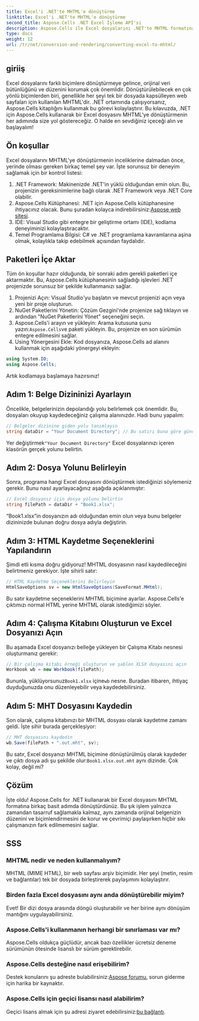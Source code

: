 ```yaml
---
title: Excel'i .NET'te MHTML'e dönüştürme
linktitle: Excel'i .NET'te MHTML'e dönüştürme
second_title: Aspose.Cells .NET Excel İşleme API'si
description: Aspose.Cells ile Excel dosyalarını .NET'te MHTML formatına etkili bir şekilde nasıl dönüştüreceğinizi öğrenin, raporlama ve veri paylaşım yeteneklerinizi artırın.
type: docs
weight: 12
url: /tr/net/conversion-and-rendering/converting-excel-to-mhtml/
---
```

## giriiş

Excel dosyalarını farklı biçimlere dönüştürmeye gelince, orijinal veri bütünlüğünü ve düzenini korumak çok önemlidir. Dönüştürülebilecek en çok yönlü biçimlerden biri, genellikle her şeyi tek bir dosyada kapsülleyen web sayfaları için kullanılan MHTML'dir. .NET ortamında çalışıyorsanız, Aspose.Cells kitaplığını kullanmak bu görevi kolaylaştırır. Bu kılavuzda, .NET için Aspose.Cells kullanarak bir Excel dosyasını MHTML'ye dönüştürmenin her adımında size yol göstereceğiz. O halde en sevdiğiniz içeceği alın ve başlayalım!

## Ön koşullar

Excel dosyalarını MHTML'ye dönüştürmenin inceliklerine dalmadan önce, yerinde olması gereken birkaç temel şey var. İşte sorunsuz bir deneyim sağlamak için bir kontrol listesi:

1. .NET Framework: Makinenizde .NET'in yüklü olduğundan emin olun. Bu, projenizin gereksinimlerine bağlı olarak .NET Framework veya .NET Core olabilir.
2.  Aspose.Cells Kütüphanesi: .NET için Aspose.Cells kütüphanesine ihtiyacınız olacak. Bunu şuradan kolayca indirebilirsiniz:[Aspose web sitesi](https://releases.aspose.com/cells/net/).
3. IDE: Visual Studio gibi entegre bir geliştirme ortamı (IDE), kodlama deneyiminizi kolaylaştıracaktır.
4. Temel Programlama Bilgisi: C# ve .NET programlama kavramlarına aşina olmak, kolaylıkla takip edebilmek açısından faydalıdır.

## Paketleri İçe Aktar

Tüm ön koşullar hazır olduğunda, bir sonraki adım gerekli paketleri içe aktarmaktır. Bu, Aspose.Cells kütüphanesinin sağladığı işlevleri .NET projenizde sorunsuz bir şekilde kullanmanızı sağlar.

1. Projenizi Açın: Visual Studio'yu başlatın ve mevcut projenizi açın veya yeni bir proje oluşturun.
2. NuGet Paketlerini Yönetin: Çözüm Gezgini'nde projenize sağ tıklayın ve ardından "NuGet Paketlerini Yönet" seçeneğini seçin.
3.  Aspose.Cells'i arayın ve yükleyin: Arama kutusuna şunu yazın:`Aspose.Cells`ve paketi yükleyin. Bu, projenize en son sürümün entegre edilmesini sağlar.
4. Using Yönergesini Ekle: Kod dosyanıza, Aspose.Cells ad alanını kullanmak için aşağıdaki yönergeyi ekleyin:

```csharp
using System.IO;
using Aspose.Cells;
```

Artık kodlamaya başlamaya hazırsınız!

## Adım 1: Belge Dizininizi Ayarlayın

Öncelikle, belgelerinizin depolandığı yolu belirlemek çok önemlidir. Bu, dosyaları okuyup kaydedeceğiniz çalışma alanınızdır. Hadi bunu yapalım:

```csharp
// Belgeler dizinine giden yolu tanımlayın
string dataDir = "Your Document Directory"; // Bu satırı buna göre güncelleyin
```

 Yer değiştirmek`"Your Document Directory"` Excel dosyalarınızı içeren klasörün gerçek yolunu belirtin.

## Adım 2: Dosya Yolunu Belirleyin

Sonra, programa hangi Excel dosyasını dönüştürmek istediğinizi söylemeniz gerekir. Bunu nasıl ayarlayacağınız aşağıda açıklanmıştır:

```csharp
// Excel dosyanız için dosya yolunu belirtin
string filePath = dataDir + "Book1.xlsx";
```

“Book1.xlsx”in dosyanızın adı olduğundan emin olun veya bunu belgeler dizininizde bulunan doğru dosya adıyla değiştirin.

## Adım 3: HTML Kaydetme Seçeneklerini Yapılandırın

Şimdi etli kısma doğru gidiyoruz! MHTML dosyasının nasıl kaydedileceğini belirtmeniz gerekiyor. İşte sihirli satır:

```csharp
// HTML Kaydetme Seçeneklerini Belirleyin
HtmlSaveOptions sv = new HtmlSaveOptions(SaveFormat.MHtml);
```

Bu satır kaydetme seçeneklerini MHTML biçimine ayarlar. Aspose.Cells'e çıktımızı normal HTML yerine MHTML olarak istediğimizi söyler.

## Adım 4: Çalışma Kitabını Oluşturun ve Excel Dosyanızı Açın

Bu aşamada Excel dosyanızı belleğe yükleyen bir Çalışma Kitabı nesnesi oluşturmanız gerekir:

```csharp
// Bir çalışma kitabı örneği oluşturun ve şablon XLSX dosyasını açın
Workbook wb = new Workbook(filePath);
```

 Bununla, yüklüyorsunuz`Book1.xlsx` içine`wb` nesne. Buradan itibaren, ihtiyaç duyduğunuzda onu düzenleyebilir veya kaydedebilirsiniz.

## Adım 5: MHT Dosyasını Kaydedin

Son olarak, çalışma kitabınızı bir MHTML dosyası olarak kaydetme zamanı geldi. İşte sihir burada gerçekleşiyor:

```csharp
// MHT dosyasını kaydedin
wb.Save(filePath + ".out.mht", sv);
```

 Bu satır, Excel dosyanızı MHTML biçimine dönüştürülmüş olarak kaydeder ve çıktı dosya adı şu şekilde olur:`Book1.xlsx.out.mht` aynı dizinde. Çok kolay, değil mi?

## Çözüm

İşte oldu! Aspose.Cells for .NET kullanarak bir Excel dosyasını MHTML formatına birkaç basit adımda dönüştürdünüz. Bu şık işlem yalnızca zamandan tasarruf sağlamakla kalmaz, aynı zamanda orijinal belgenizin düzenini ve biçimlendirmesini de korur ve çevrimiçi paylaşırken hiçbir sıkı çalışmanızın fark edilmemesini sağlar.

## SSS

### MHTML nedir ve neden kullanmalıyım?
MHTML (MIME HTML), bir web sayfası arşiv biçimidir. Her şeyi (metin, resim ve bağlantılar) tek bir dosyada birleştirerek paylaşımını kolaylaştırır.

### Birden fazla Excel dosyasını aynı anda dönüştürebilir miyim?
Evet! Bir dizi dosya arasında döngü oluşturabilir ve her birine aynı dönüşüm mantığını uygulayabilirsiniz.

### Aspose.Cells'i kullanmanın herhangi bir sınırlaması var mı?
Aspose.Cells oldukça güçlüdür, ancak bazı özellikler ücretsiz deneme sürümünün ötesinde lisanslı bir sürüm gerektirebilir.

### Aspose.Cells desteğine nasıl erişebilirim?
 Destek konularını şu adreste bulabilirsiniz:[Aspose forumu](https://forum.aspose.com/c/cells/9), sorun giderme için harika bir kaynaktır.

### Aspose.Cells için geçici lisansı nasıl alabilirim?
 Geçici lisans almak için şu adresi ziyaret edebilirsiniz:[bu bağlantı](https://purchase.aspose.com/temporary-license/).